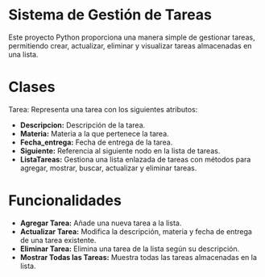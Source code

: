 # Sistema de Gestión de Tareas
Este proyecto Python proporciona una manera simple de gestionar tareas, permitiendo crear, actualizar, eliminar y visualizar tareas almacenadas en una lista.

# Clases
Tarea: Representa una tarea con los siguientes atributos:

- __Descripcion:__ Descripción de la tarea.
- __Materia:__ Materia a la que pertenece la tarea.
- __Fecha_entrega:__ Fecha de entrega de la tarea.
- __Siguiente:__ Referencia al siguiente nodo en la lista de tareas.
- __ListaTareas:__ Gestiona una lista enlazada de tareas con métodos para agregar, mostrar, buscar, actualizar y eliminar tareas.

# Funcionalidades
- __Agregar Tarea:__ Añade una nueva tarea a la lista.
- __Actualizar Tarea:__ Modifica la descripción, materia y fecha de entrega de una tarea existente.
- __Eliminar Tarea:__ Elimina una tarea de la lista según su descripción.
- __Mostrar Todas las Tareas:__ Muestra todas las tareas almacenadas en la lista.
